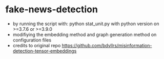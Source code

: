 # fake-news-detection
* by running the script with: python stat_unit.py with python version on >=3.7.6 or >=3.9.0
* modifiying the embedding method and graph generation method on configuration files 
* credits to original repo https://github.com/bdvllrs/misinformation-detection-tensor-embeddings
